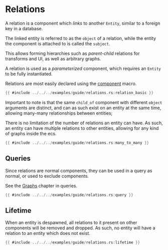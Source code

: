 # Relations

A relation is a component which *links* to another `Entity`, similar to a foreign key in a database.

The linked entity is referred to as the `object` of a relation, while the entity the component is attached to is called the `subject`.

This allows forming hierarchies such as *parent-child* relations for transforms and UI, as well as arbitrary graphs.

A relation is used as a *parameterized* component, which requires an `Entity` to be fully instantiated.

Relations are most easily declared using the
[component](https://docs.rs/flax/latest/flax/macro.component.html) macro.

```rust
{{ #include ../../../examples/guide/relations.rs:relation_basic }}
```

Important to note is that the same `child_of` component with different `object`
arguments are distinct, and can as such exist on an entity at the same time,
allowing many-many relationships between entities;

There is no limitation of the number of relations an entity can have. As such,
an entity can have multiple relations to other entities, allowing for any kind of graphs inside the ecs.

```rust
{{ #include ../../../examples/guide/relations.rs:many_to_many }}
```

## Queries

Since relations are normal components, they can be used in a query as normal, or
used to exclude components.

See the [Graphs](../query/graphs.md) chapter in queries.

```rust
{{ #include ../../../examples/guide/relations.rs:query }}
```

## Lifetime

When an entity is despawned, all relations to it present on other components
will be removed and dropped. As such, no entity will have a relation to an
entity which does not exist.

```rust
{{ #include ../../../examples/guide/relations.rs:lifetime }}
```
